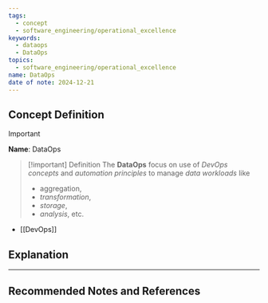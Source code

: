 ```yaml
---
tags:
  - concept
  - software_engineering/operational_excellence
keywords:
  - dataops
  - DataOps
topics:
  - software_engineering/operational_excellence
name: DataOps
date of note: 2024-12-21
---
```


## Concept Definition

>[!important]
>**Name**: DataOps

>[!important] Definition
>The **DataOps** focus on use of *DevOps concepts* and *automation principles* to manage *data workloads* like 
>- aggregation, 
>- *transformation*, 
>- *storage*, 
>- *analysis*, etc.

- [[DevOps]]



## Explanation





-----------
##  Recommended Notes and References

